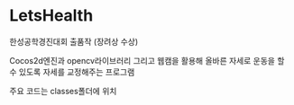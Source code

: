 # LetsHealth
한성공학경진대회 출품작 (장려상 수상)

Cocos2d엔진과 opencv라이브러리 그리고 웹캠을 활용해 올바른 자세로 운동을 할 수 있도록 자세를 교정해주는 프로그램

주요 코드는 classes폴더에 위치
